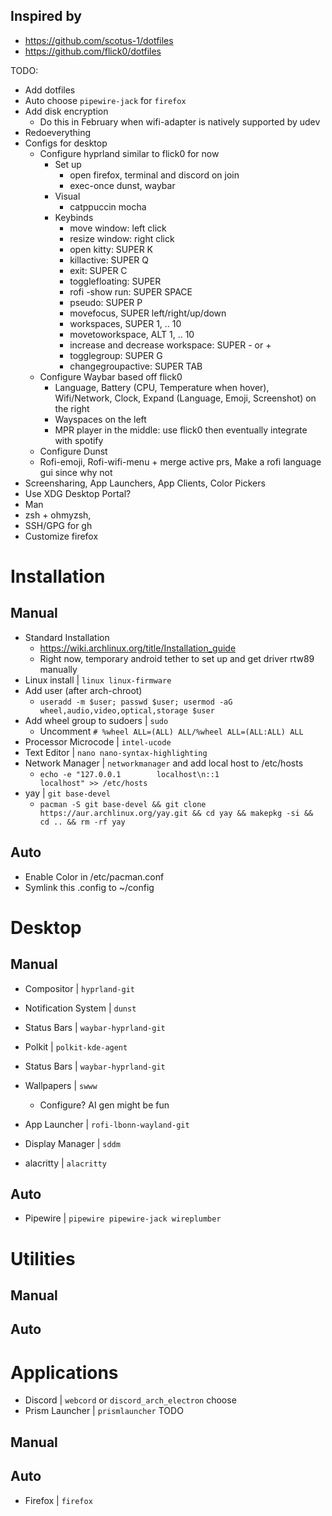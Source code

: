 ## Inspired by

- https://github.com/scotus-1/dotfiles
- https://github.com/flick0/dotfiles

TODO:
- Add dotfiles
- Auto choose `pipewire-jack` for `firefox`
- Add disk encryption
  - Do this in February when wifi-adapter is natively supported by udev
- Redoeverything
- Configs for desktop
  - Configure hyprland similar to flick0 for now
    - Set up
      - open firefox, terminal and discord on join
      - exec-once dunst, waybar
    - Visual
        - catppuccin mocha
    - Keybinds
      - move window: left click
      - resize window: right click
      - open kitty: SUPER K
      - killactive: SUPER Q
      - exit: SUPER C
      - togglefloating: SUPER 
      - rofi -show run: SUPER SPACE
      - pseudo: SUPER P
      - movefocus, SUPER left/right/up/down
      - workspaces, SUPER 1, .. 10
      - movetoworkspace, ALT 1, .. 10
      - increase and decrease workspace: SUPER - or +
      - togglegroup: SUPER G
      - changegroupactive: SUPER TAB
  - Configure Waybar based off flick0
    - Language, Battery (CPU, Temperature when hover), Wifi/Network, Clock, Expand (Language, Emoji, Screenshot) on the right
    - Wayspaces on the left
    - MPR player in the middle: use flick0 then eventually integrate with spotify
  - Configure Dunst
  - Rofi-emoji, Rofi-wifi-menu + merge active prs, Make a rofi language gui since why not
- Screensharing, App Launchers, App Clients, Color Pickers
- Use XDG Desktop Portal?
- Man
- zsh + ohmyzsh, 
- SSH/GPG for gh
- Customize firefox

# Installation

## Manual
- Standard Installation
  - https://wiki.archlinux.org/title/Installation_guide
  - Right now, temporary android tether to set up and get driver rtw89 manually
- Linux install | `linux linux-firmware`
- Add user (after arch-chroot) 
  - `useradd -m $user; passwd $user; usermod -aG wheel,audio,video,optical,storage $user`
- Add wheel group to sudoers | `sudo`
  - Uncomment `# %wheel ALL=(ALL) ALL/%wheel ALL=(ALL:ALL) ALL`
- Processor Microcode | `intel-ucode`
- Text Editor | `nano nano-syntax-highlighting`
- Network Manager | `networkmanager` and add local host to /etc/hosts
  - `echo -e "127.0.0.1        localhost\n::1              localhost" >> /etc/hosts`
- yay | `git base-devel`
  - `pacman -S git base-devel && git clone https://aur.archlinux.org/yay.git && cd yay && makepkg -si && cd .. && rm -rf yay`

## Auto
- Enable Color in /etc/pacman.conf
- Symlink this .config to ~/config

# Desktop

## Manual
- Compositor | `hyprland-git` 
- Notification System | `dunst` 
- Status Bars | `waybar-hyprland-git` 

- Polkit | `polkit-kde-agent` 
- Status Bars | `waybar-hyprland-git` 
- Wallpapers | `swww` 
  - Configure? AI gen might be fun
- App Launcher | `rofi-lbonn-wayland-git` 
- Display Manager | `sddm` 

- alacritty | `alacritty`

## Auto
- Pipewire | `pipewire pipewire-jack wireplumber`

# Utilities
## Manual
## Auto

# Applications
- Discord | `webcord` or `discord_arch_electron` choose
- Prism Launcher | `prismlauncher` TODO

## Manual
## Auto
- Firefox | `firefox`
